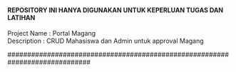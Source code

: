 #### REPOSITORY INI HANYA DIGUNAKAN UNTUK KEPERLUAN TUGAS DAN LATIHAN ###

Project Name : Portal Magang</br>
Description : CRUD Mahasiswa dan Admin untuk approval Magang

#############################################################################